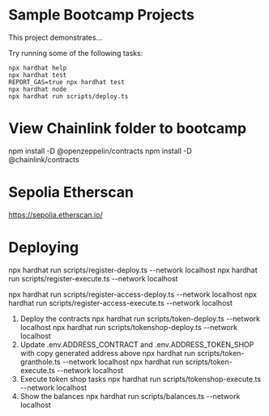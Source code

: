 # Sample Bootcamp Projects

This project demonstrates...

Try running some of the following tasks:

```shell
npx hardhat help
npx hardhat test
REPORT_GAS=true npx hardhat test
npx hardhat node
npx hardhat run scripts/deploy.ts
```

# View Chainlink folder to bootcamp

npm install -D @openzeppelin/contracts
npm install -D @chainlink/contracts

# Sepolia Etherscan
https://sepolia.etherscan.io/

# Deploying
npx hardhat run scripts/register-deploy.ts --network localhost
npx hardhat run scripts/register-execute.ts --network localhost

npx hardhat run scripts/register-access-deploy.ts --network localhost
npx hardhat run scripts/register-access-execute.ts --network localhost

1) Deploy the contracts
npx hardhat run scripts/token-deploy.ts --network localhost
npx hardhat run scripts/tokenshop-deploy.ts --network localhost
2) Update .env.ADDRESS_CONTRACT and .env.ADDRESS_TOKEN_SHOP with copy generated address above
npx hardhat run scripts/token-granthole.ts --network localhost
npx hardhat run scripts/token-execute.ts --network localhost
3) Execute token shop tasks
npx hardhat run scripts/tokenshop-execute.ts --network localhost
4) Show the balances
npx hardhat run scripts/balances.ts --network localhost